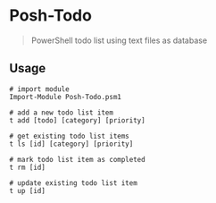 # Posh-Todo

> PowerShell todo list using text files as database

## Usage
```
# import module
Import-Module Posh-Todo.psm1

# add a new todo list item
t add [todo] [category] [priority]

# get existing todo list items
t ls [id] [category] [priority]

# mark todo list item as completed
t rm [id]

# update existing todo list item
t up [id]
```